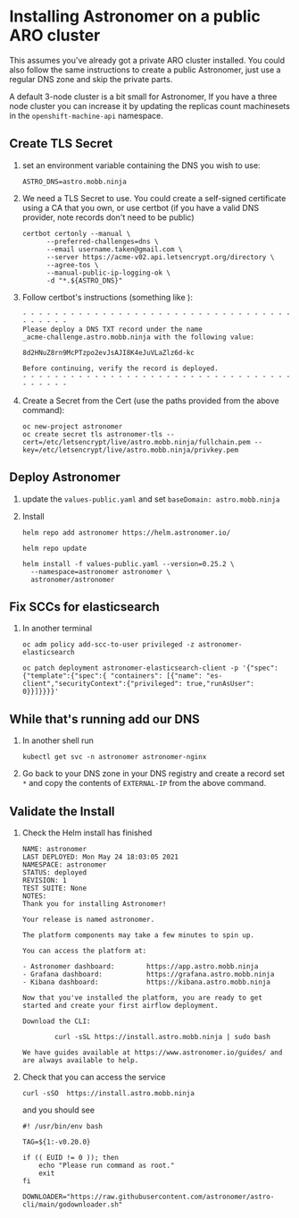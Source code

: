 # Installing Astronomer on a public ARO cluster

This assumes you've already got a private ARO cluster installed. You could also follow the same instructions to create a public Astronomer, just use a regular DNS zone and skip the private parts.

A default 3-node cluster is a bit small for Astronomer, If you have a three node cluster you can increase it by updating the replicas count machinesets in the `openshift-machine-api` namespace.

## Create TLS Secret

1. set an environment variable containing the DNS you wish to use:

    ```
    ASTRO_DNS=astro.mobb.ninja
    ```

1. We need a TLS Secret to use. You could create a self-signed certificate using a CA that you own, or use certbot (if you have a valid DNS provider, note records don't need to be public)

    ```
    certbot certonly --manual \
          --preferred-challenges=dns \
          --email username.taken@gmail.com \
          --server https://acme-v02.api.letsencrypt.org/directory \
          --agree-tos \
          --manual-public-ip-logging-ok \
          -d "*.${ASTRO_DNS}"
    ```

1. Follow certbot's instructions (something like ):

    ```
    - - - - - - - - - - - - - - - - - - - - - - - - - - - - - - - - - - - - - - - -
    Please deploy a DNS TXT record under the name
    _acme-challenge.astro.mobb.ninja with the following value:

    8d2HNuZ8rn9McPTzpo2evJsAJI8K4eJuVLaZlz6d-kc

    Before continuing, verify the record is deployed.
    - - - - - - - - - - - - - - - - - - - - - - - - - - - - - - - - - - - - - - - -
    ```

1. Create a Secret from the Cert (use the paths provided from the above command):

    ```
    oc new-project astronomer
    oc create secret tls astronomer-tls --cert=/etc/letsencrypt/live/astro.mobb.ninja/fullchain.pem --key=/etc/letsencrypt/live/astro.mobb.ninja/privkey.pem
    ```

## Deploy Astronomer

1. update the `values-public.yaml` and set `baseDomain: astro.mobb.ninja`


1. Install

    ```
    helm repo add astronomer https://helm.astronomer.io/

    helm repo update

    helm install -f values-public.yaml --version=0.25.2 \
      --namespace=astronomer astronomer \
      astronomer/astronomer
    ```

## Fix SCCs for elasticsearch

1. In another terminal

    ```
    oc adm policy add-scc-to-user privileged -z astronomer-elasticsearch

    oc patch deployment astronomer-elasticsearch-client -p '{"spec":{"template":{"spec":{ "containers": [{"name": "es-client","securityContext":{"privileged": true,"runAsUser": 0}}]}}}}'
    ```

## While that's running add our DNS

1. In another shell run

    ```
    kubectl get svc -n astronomer astronomer-nginx
    ```

1. Go back to your DNS zone in your DNS registry and create a record set `*` and copy the contents of `EXTERNAL-IP` from the above command.


## Validate the Install

1. Check the Helm install has finished

    ```
    NAME: astronomer
    LAST DEPLOYED: Mon May 24 18:03:05 2021
    NAMESPACE: astronomer
    STATUS: deployed
    REVISION: 1
    TEST SUITE: None
    NOTES:
    Thank you for installing Astronomer!

    Your release is named astronomer.

    The platform components may take a few minutes to spin up.

    You can access the platform at:

    - Astronomer dashboard:        https://app.astro.mobb.ninja
    - Grafana dashboard:           https://grafana.astro.mobb.ninja
    - Kibana dashboard:            https://kibana.astro.mobb.ninja

    Now that you've installed the platform, you are ready to get started and create your first airflow deployment.

    Download the CLI:

            curl -sSL https://install.astro.mobb.ninja | sudo bash

    We have guides available at https://www.astronomer.io/guides/ and are always available to help.
    ```

1. Check that you can access the service

    ```
    curl -sSO  https://install.astro.mobb.ninja
    ```

    and you should see

    ```
    #! /usr/bin/env bash

    TAG=${1:-v0.20.0}

    if (( EUID != 0 )); then
        echo "Please run command as root."
        exit
    fi

    DOWNLOADER="https://raw.githubusercontent.com/astronomer/astro-cli/main/godownloader.sh"
    ```